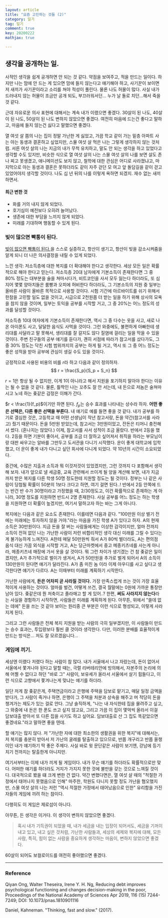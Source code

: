 ```yaml
---
layout: article
title: "요즘 고민하는 것들 (2)"
category: 일기
tag: 일기
comment: true
key: 20200222
mathjax: true

---
```


## 생각을 공개하는 일.
사적인 생각을 쉽게 공개하면 안 되는 것 같다. 약점을 보여주고, 적을 만드는 일이다. 하지만 나는 맘에 안 드는 게 있으면 맘에 들지 않는다고 얘기해야 하고, 사기꾼이 보이면 저 새끼가 사기꾼이라고 소리를 쳐야 적성이 풀린다. 물론 나도 허물이 많다. 사실 내가 드러내지 않는 허물이 조금만 공개 되도, 부끄러워서던... 누가 날 돌로 치던...해서 죽을 것 같다.

근데 자유로운 의사 표현에 대해서는 계속 내가 이랬으면 좋겠다. 30살이 된 나도, 40살이 된 나도, 50살이 된 나도 변하지 않았으면 좋겠다. 여전히 마음에 드는건 좋다고 말하고, 마음에 들지 않는건 싫다고 말했으면 좋겠다.

열 여섯 살 쯤의 나는 집이 정말 가난한 게 싫었고, 가끔 학교 같이 가는 밑층 아파트 사는 아는 동생과 결혼하고 싶었지만, 스물 여섯 살 먹은 나는 그렇게 생각하지 않는 것처럼.
서른 여섯 살의 나는 지금의 내가 무척 유치하고, 말도 안 되는 생각을 하고 있었다고 생각할 수도 있지만, 비슷한 식으로 열 여섯 살의 나는 스물 여섯 살의 나를 보면 살도 존나 찌고 못생겼고, 애니메이션도 보지 않고, 철학에 대한 관심은 어디로 사라졌냐고, 마지막으로 아는 동생과 결혼은 못하더라도 같이 자주 걷던 모 여고 앞 돌담길을 같이 걷고 있었어야지 생각할 것이다. 나도 십 년 뒤의 나를 이렇게 욕하면 되겠지. 재수 없는 새끼 하면서.


#### 최근 변한 것
- 화를 거의 내지 않게 되었다.
- 호기심이 예전보다 오히려 늘어났다.
- 생존에 대한 부담을 느끼지 않게 되었다.
- 미래를 기대하며 행동할 수 있게 된다.


### 빚이 많으면 빡통이 된다.
[빚이 많으면 빡통이 된다.](https://www.pnas.org/content/116/15/7244)을 스스로 실증하고, 항산이 생기고, 항산이 빚을 감소시켜줌을 알게 되니 더 나은 의사결정을 내릴 수 있게 되었다.

느낀 생각: 저소득층에 대한 복지를 더 확대해야 한다고 생각한다. 세상 모든 일은 확률적으로 해야 한다고 믿는다.
저소득층 20대 남자에게 기본소득이 존재한다면 그 중 80\% 정도는 대부분을 술을 쳐마시다가, 비트코인을 사서 모두 잃는다 하더라도, 또 심지어 몇몇 양아치들은 룸빵과 오피에 허비한다 하더라도, 그 기본소득의 지원 중 일부는 올바른 사람이 올바른 목적으로 사용할 것이다. 시험 기간에 아르바이트를 쉬기 위해서 한참을 고민할 일도 없을 것이고, 시급으로 2천원쯤 더 받는 일을 하기 위해 상사의 모욕을 참지 않을 것이며, 일부는 토익을 공부를 시작할 거고, 그 중 20\%는 어느 정도의 성과를 달성할 것이다.

저소득층 10대 여자에게 기본소득이 존재한다면, 역시 그 중 다수는 옷을 사고, 새로 나온 아이폰도 사고, 달달한 음식도 사먹을 것이다. 그런 와중에도, 불편하게 아빠한테 생리대를 사달라고 말 못해서, 생리대를 잘 갈지도 않다 질염에 걸리는 일을 막을 수 있을 것이다. 주변 친구들의 공부 얘기를 듣다가, 괜히 서점에 따라가 참고서를 샀다가도, 그 중 30\% 정도는 닥친 시험 범위까지의 공부는 하게 될 거고, 역시 또 그 중 어느 정도는 좋은 성적을 받아 공부에 관심이 생길 수도 있을 것이다.

긍정적으로 사용된 비용의 비를 $r$라 하고 다음과 같이 정의하자.
$$
  r = \frac{S_p}{S_p + S_n}
$$

$r = 1$은 항상 될 수 없지만, 이게 $1$이 아니라고 해서 지원을 포기하지 말아야 한다는 이유는 될 수 없을 것 같다. 물론, 틀딱인 나는 꼬추도 잘 안 서는데, 내 돈으로 저놈은 술쳐마시고 노네 하는 좆같은 감정은 이해가 간다.

$r < \frac{1}{f_p}$이기만 하면 된다. $f_p$는 승수 효과를 나타내는 상수라 하자. **어떤 좋은 선택은, 다른 좋은 선택을 부른다.** 내 얘기로 예를 들면 좋을 것 같다. 내가 공부를 하기로 결심한 것은, 고등학교 때 어떤 선생님이 작년 참고서랑, 돈을 약간(참고서를 사라고) 줬기 때문이다. 돈을 5만원 받았는데, 참고서는 3만원이었고, 잔돈은 티머니 충전해서 썼다. (혼나지는 않았다.) 이제, 참고서를 사서 성적이 조금 올랐다. 반에서 2등을 했다. 2등을 하면 기분이 좋아서, 공부를 조금 더 잘하고 싶어져서 취직을 하라는 부모님이랑 대판 싸우고는 알바를 그만두고 도서관을 다니기 시작했다. 운이 좋게 대학교에 입학했고, 더 운이 좋게 내가 다니고 싶던 회사에 다니게 되었다. 약 10년의 시간이 소요되었다.

중간에, 수많은 지출과 소득과 뭐 이것저것이 있었겠지만, 그런 것까지 다 포함해서 생각해 보자. 내가 앞으로 낼 세금중, 교육 관련해서 쓰이게 될 양을 계산해 보면, 내가 지금까지 받은 복지를 다른 학생 50명 정도한테 지원할 정도는 될 것이다. 정부는 나 같은 사람이 당첨될 확률이 50분의 1보다 크다고 하면, 여기 걸면 된다..! 반에서 2등 안쪽에 드는 반건 반 수가 30명이라고 가정했을 때, $2/30$정도고, 이건 확률적으로 존재하는 게 아니라, 30명 정도를 지원하면 반드시 2명 존재한다. 사실 공부를 어느 정도는 하는 학생을 지원하면 더 확률이 높겠지만, 여기서 말하고자 하는 바는 그게 아니다.

복지에는 다음과 같은 요소도 존재한다. 이를테면 다음과 같다. "100만원 이상 벌기 전에는 미래에는 투자하지 않을 거야."라는 마음을 가진 학생 A가 있다고 하자. A의 현재 소득은 30만원이다. 지금 돈을 잘 버는 사람들에게는 이상한 감각이지만, 얼마 전까지 소득이 전혀 없던 나는 가난한 사람이 저런 비합리적인 생각 대신 미래를 그릴 수 있다는게 불가능하게 느껴진다. A한테 매달 50만원씩 줘서 A가 80씩 벌더라도, A는 편의점 음식 대신 가끔 외식을 시작할 거고, A는 당근마켓에서 중고 메종키츠네를 사는게 아니라, 메종키츠네 매장에 가서 옷을 살 것이다. 뭐 그런 차이가 생기겠는 건 참 좆같은 일이겠지만, A가 추가적으로 벌이가 생겨서, A가 50만원을 추가로 벌게 되어서 A의 소득이 130만원이 된다면 얘기가 달라진다. A가 좀 미친 놈 이라 이제 아우디를 사고 싶다고 생각한다면 얘기가 다르다. A는 이때부터 미래를 계획하기 시작한다.

가난한 사람에게, **돈은 어차피 곧 사라질 것이다.** 가장 만족스럽게 쓰는 것이 가장 효율적이게 사용하는 것이다. 얼마를 벌건, 어떻게 쓰건, 결국 월말에는 0원에 가까운 통장만 남아 있다. 좆같은데 뭔 저축이고 졸라매고 할 게 있어..? 한편, **써도 사라지지 않는다**라는 사실을 경험하기 시작하면, 사람들은 미래를 계획하게 된다. 아무튼, 위에서 "쓸데 없는 데에" 돈을 쓰는 것 같아 보이는 원리중 큰 부분은 이런 식으로 형성되고, 이렇게 사라지게 된다.


그리고 그런 사람들은 전체 복지 지원을 받는 사람의 극히 일부겠지만, 이 사람들이 만드는 승수 효과는, 투입량보다 훨씬 클 것이라 생각한다. 다만, 이러한 분배를 효율적이게 만드는 방식은... 저도 잘 모르겠읍니다...


### 게임에 끼기.
세상엔 이랬다 저랬다 하는 사람이 참 많다. 내가 서울에서 나고 자랐는데, 돈이 없어서 서울에서 쫓겨나야 된다고 말할 때는, 극렬 리버테리안에 빙의해서, 자본주의 논리에 의해 어쩔 수 없다고 하던 "바로 그" 사람이, 보유세가 올라서 서울에서 살기 힘들다고, 이런 식으로 고향에서 쫓겨나는게 맞냐는 얘기를 하더라.

일단 저게 참 좆같은게, 주택연금이라고 은행에 주택을 담보로 맡기고, 매달 일정 금액을 받다가, 그 사람이 죽거나 하면, 은행이 그 주택을 처분과 상속을 해주고 머 적당히 돈을 챙겨가는 제도가 있는 걸로 안다. 그냥 솔직하게, "나는 내 자식한테 집을 물려주고 싶고, 그 와중에 내 돈은 한 푼도 쓰고 싶지 않고요, 그리고 가끔 이 집이 몇억씩 올라서 이걸 담보대출 받아서 또 다른 집을 사기도 하고 싶어요. 담보대출로 산 그 집도 똑같았으면 좋겠네요."라고 말하면 좋을 텐데.

할 얘기는 많지 않다. 저 "가난한 자에 대한 최소한의 생활권을 위한 복지"에 대해서는, 저 복지를 충분히 받아서 저 가난의 굴레를 탈출하고 있으므로, 반쯤 개구리고 반쯤 올챙이인 내가 얘기하기 딱 좋은 주제다. 사실 바로 윗 문단같은 사람이 보기엔, 강남에 등기치기 전까지는 탈출한게 아니지만.

여기서부터는 이제 내가 끼게 될 게임이다. 내가 무슨 얘기를 하더라도 확률적으로만 맞다. 어떠한 얘기를 하더라도 거지가 가지지 못한 것에 불만을 갖는 것으로 느껴질 것이다. 대국적으로 봤을 떄 크게 변한 건 없다. 약간 변했다면은, 열 여섯 살 때의 "적절한 가정에서 태어나지 못했음으로 인해" 마주한, 학원도 다니지 못할 정도 가난을 혐오했지만, 스물 여섯 살의 나는 저런 "역시 적절한 가정에서 태어났음으로 인한" 유리함을 가진 자들의 게임에 끼려 하는 참이다.

다행히도 이 게임은 제로섬이 아니다.

아무튼, 든 생각은 이거다. 이 생각이 변하지 않았으면 좋겠다.

> 혹시 내가 기득권이 되었을 때, 내가 세금을 내는 입장이 되어서도, 세금을 기꺼이 내고 있고, 내고 싶은 것처럼, 가난한 사람들과, 세상의 세제와 복지에 대해, 모든 사람, 특히, 힘이 없는 사람을 중요하게 생각하는 마음이, 변하지 않았으면 좋겠다.

60살이 되어도 보컬로이드를 여전히 좋아했으면 좋겠다.

----

###  Reference


Qiyan Ong, Walter Theseira, Irene Y. H. Ng, Reducing debt improves psychological functioning and changes decision-making in the poor, Proceedings of the National Academy of Sciences Apr 2019, 116 (15) 7244-7249; DOI: 10.1073/pnas.1810901116

Daniel, Kahneman. "Thinking, fast and slow." (2017).
